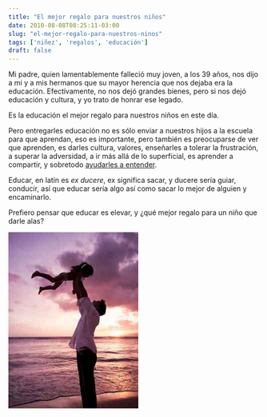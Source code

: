 ```yaml
---
title: "El mejor regalo para nuestros niños"
date: 2010-08-08T08:25:11-03:00
slug: "el-mejor-regalo-para-nuestros-ninos"
tags: ['niñez', 'regalos', 'educación']
draft: false
---
```


Mi padre, quien lamentablemente falleció muy joven, a los 39 años, nos
dijo a mi y a mis hermanos que su mayor herencia que nos dejaba era la
educación. Efectivamente, no nos dejó grandes bienes, pero si nos dejó
educación y cultura, y yo trato de honrar ese legado.

Es la educación el mejor regalo para nuestros niños en este día.


Pero entregarles educación no es sólo enviar a nuestros hijos a la
escuela para que aprendan, eso es importante, pero también es
preocuparse de ver que aprenden, es darles cultura, valores, enseñarles
a tolerar la frustración, a superar la adversidad, a ir más allá de lo
superficial, es aprender a compartir, y sobretodo 
[ayudarles a entender](/blog/2010/05/inteligencia-educacion-y-entendimiento.html).

Educar, en latín es *ex ducere*, ex significa sacar, y ducere sería
guiar, conducir, así que educar sería algo así como sacar lo mejor de
alguien y encaminarlo.

Prefiero pensar que educar es elevar, y ¿qué mejor regalo para un niño
que darle alas?

![](padre-e-hija.jpg)
